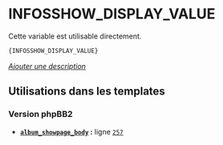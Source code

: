 # INFOSSHOW_DISPLAY_VALUE


Cette variable est utilisable directement.

```html
{INFOSSHOW_DISPLAY_VALUE}
```

[*Ajouter une description*](https://fa-tvars.appspot.com/var/INFOSSHOW_DISPLAY_VALUE)

## Utilisations dans les templates

### Version phpBB2
* __[`album_showpage_body`](../tpl/var/subsilver/album_showpage_body.md#readme) :__ ligne [`257`](../tpl/src/subsilver/album_showpage_body.tpl#L257)